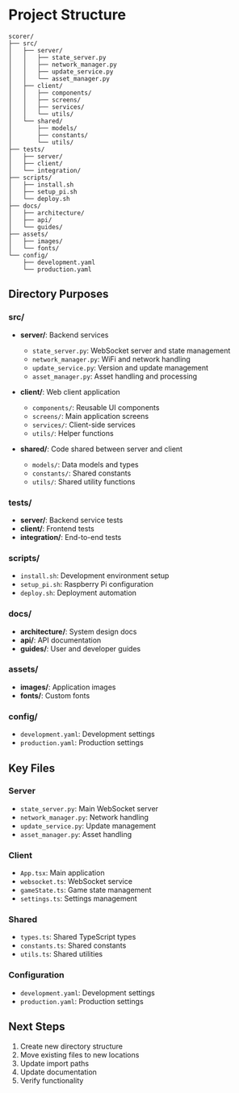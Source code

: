 # Project Structure

```
scorer/
├── src/
│   ├── server/
│   │   ├── state_server.py
│   │   ├── network_manager.py
│   │   ├── update_service.py
│   │   └── asset_manager.py
│   ├── client/
│   │   ├── components/
│   │   ├── screens/
│   │   ├── services/
│   │   └── utils/
│   └── shared/
│       ├── models/
│       ├── constants/
│       └── utils/
├── tests/
│   ├── server/
│   ├── client/
│   └── integration/
├── scripts/
│   ├── install.sh
│   ├── setup_pi.sh
│   └── deploy.sh
├── docs/
│   ├── architecture/
│   ├── api/
│   └── guides/
├── assets/
│   ├── images/
│   └── fonts/
└── config/
    ├── development.yaml
    └── production.yaml
```

## Directory Purposes

### src/

- **server/**: Backend services

  - `state_server.py`: WebSocket server and state management
  - `network_manager.py`: WiFi and network handling
  - `update_service.py`: Version and update management
  - `asset_manager.py`: Asset handling and processing

- **client/**: Web client application

  - `components/`: Reusable UI components
  - `screens/`: Main application screens
  - `services/`: Client-side services
  - `utils/`: Helper functions

- **shared/**: Code shared between server and client
  - `models/`: Data models and types
  - `constants/`: Shared constants
  - `utils/`: Shared utility functions

### tests/

- **server/**: Backend service tests
- **client/**: Frontend tests
- **integration/**: End-to-end tests

### scripts/

- `install.sh`: Development environment setup
- `setup_pi.sh`: Raspberry Pi configuration
- `deploy.sh`: Deployment automation

### docs/

- **architecture/**: System design docs
- **api/**: API documentation
- **guides/**: User and developer guides

### assets/

- **images/**: Application images
- **fonts/**: Custom fonts

### config/

- `development.yaml`: Development settings
- `production.yaml`: Production settings

## Key Files

### Server

- `state_server.py`: Main WebSocket server
- `network_manager.py`: Network handling
- `update_service.py`: Update management
- `asset_manager.py`: Asset handling

### Client

- `App.tsx`: Main application
- `websocket.ts`: WebSocket service
- `gameState.ts`: Game state management
- `settings.ts`: Settings management

### Shared

- `types.ts`: Shared TypeScript types
- `constants.ts`: Shared constants
- `utils.ts`: Shared utilities

### Configuration

- `development.yaml`: Development settings
- `production.yaml`: Production settings

## Next Steps

1. Create new directory structure
2. Move existing files to new locations
3. Update import paths
4. Update documentation
5. Verify functionality

